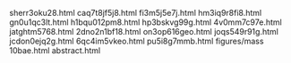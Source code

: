 sherr3oku28.html
caq7t8jf5j8.html
fi3m5j5e7j.html
hm3iq9r8fi8.html
gn0u1qc3lt.html
h1bqu012pm8.html
hp3bskvg99g.html
4v0mm7c97e.html
jatghtm5768.html
2dno2n1bf18.html
on3op616geo.html
joqs549r91g.html
jcdon0ejq2g.html
6qc4im5vkeo.html
pu5i8g7mmb.html
figures/mass
10bae.html
abstract.html